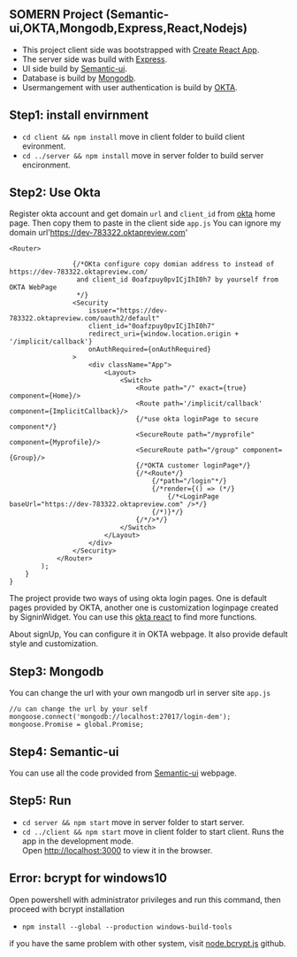 ## SOMERN Project (Semantic-ui,OKTA,Mongodb,Express,React,Nodejs)
- This project client side was bootstrapped with [Create React App](https://github.com/facebookincubator/create-react-app).
- The server side was build with [Express](https://github.com/expressjs/express).
- UI side build by [Semantic-ui](https://react.semantic-ui.com/).
- Database is build by [Mongodb](https://www.mongodb.com/).
- Usermangement with user authentication is build by [OKTA](https://www.okta.com).

## Step1: install envirnment

* `cd client && npm install` move in client folder to build client evironment.
* `cd ../server && npm install` move in server folder to build server encironment.

## Step2: Use Okta

Register okta account and get domain `url` and `client_id` from [okta](https://www.okta.com) home page. Then copy them to paste in the client side `app.js`
You can ignore my domain url'https://dev-783322.oktapreview.com'
```
<Router>

                {/*OKta configure copy domian address to instead of https://dev-783322.oktapreview.com/
                 and client_id 0oafzpuy0pvICjIhI0h7 by yourself from OKTA WebPage
                 */}
                <Security
                    issuer="https://dev-783322.oktapreview.com/oauth2/default"
                    client_id="0oafzpuy0pvICjIhI0h7"
                    redirect_uri={window.location.origin + '/implicit/callback'}
                    onAuthRequired={onAuthRequired}
                >
                    <div className="App">
                        <Layout>
                            <Switch>
                                <Route path="/" exact={true} component={Home}/>
                                <Route path='/implicit/callback' component={ImplicitCallback}/>
                                {/*use okta loginPage to secure component*/}
                                <SecureRoute path="/myprofile" component={Myprofile}/>
                                <SecureRoute path="/group" component={Group}/>
                                {/*OKTA customer loginPage*/}
                                {/*<Route*/}
                                    {/*path="/login"*/}
                                    {/*render={() => (*/}
                                        {/*<LoginPage baseUrl="https://dev-783322.oktapreview.com" />*/}
                                    {/*)}*/}
                                {/*/>*/}
                            </Switch>
                        </Layout>
                    </div>
                </Security>
            </Router>
        );
    }
}
```
The project provide two ways of using okta login pages. One is default pages provided by OKTA, another one is customization loginpage created by SigninWidget. You can use this [okta react](https://developer.okta.com/quickstart/#/react/nodejs/express) to find more functions.

About signUp, You can configure it in OKTA webpage. It also provide default style and customization.

## Step3: Mongodb

You can change the url with your own mangodb url in server site `app.js`
```
//u can change the url by your self
mongoose.connect('mongodb://localhost:27017/login-dem');
mongoose.Promise = global.Promise;
```
## Step4: Semantic-ui

You can use all the code provided from [Semantic-ui](https://react.semantic-ui.com/) webpage.

## Step5: Run

* `cd server && npm start` move in server folder to start server.
* `cd ../client && npm start` move in client folder to start client.
Runs the app in the development mode.<br>
Open [http://localhost:3000](http://localhost:3000) to view it in the browser.


## Error: bcrypt for windows10
Open powershell with administrator privileges and run this command, then proceed with bcrypt installation
* `npm install --global --production windows-build-tools`

if you have the same problem with other system, visit [node.bcrypt.js](https://github.com/kelektiv/node.bcrypt.js/wiki/Installation-Instructions) github.